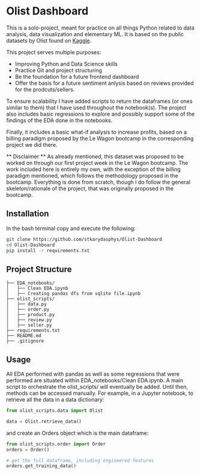 # Olist Dashboard

This is a solo-project, meant for practice on all things Python related to data analysis, data visualization and
elementary ML. It is based on the public datasets by Olist found on [Kaggle](https://www.kaggle.com/datasets/terencicp/e-commerce-dataset-by-olist-as-an-sqlite-database).

This project serves multiple purposes:
- Improving Python and Data Science skills
- Practice Git and project structuring
- Be the foundation for a future frontend dashboard
- Offer the basis for a future sentiment anlysis based on reviews provided for the prodcuts/sellers.

To ensure scalability I have added scripts to return the dataframes (or ones similar to them) that I have used throughout the notebook(s). The project also includes basic regressions to explore and possibly support some of the findings of the EDA
done in the notebooks.

Finally, it includes a basic what-if analysis to increase profits, based on a billing paradigm proposed by the Le Wagon
bootcamp in the corresponding project we did there.

** Disclaimer **
As already mentioned, this dataset was proposed to be worked on through our first project week in the Le Wagon bootcamp.
The work included here is entirely my own, with the exception of the billing paradigm mentioned, which follows the methodology proposed in the bootcamp. Everything is done from scratch, though I do follow the general skeleton/rationale of the project, that was originally proposed in the bootcamp.

## Installation

In the bash terminal copy and execute the following:
```sh
git clone https://github.com/stkarydasphys/Olist-Dashboard
cd Olist-Dashboard
pip install -r requirements.txt
```

## Project Structure
```
├── EDA_notebooks/
│   ├── Clean EDA.ipynb
│   ├── Creating pandas dfs from sqlite file.ipynb
├── olist_scripts/
│   ├── data.py
│   ├── order.py
│   ├── product.py
│   ├── review.py
│   ├── seller.py
├── requirements.txt
├── README.md
├── .gitignore
```


## Usage

All EDA performed with pandas as well as some regressions that were performed are situated within EDA_notebooks/Clean EDA.ipynb.
A main script to orchestrate the olist_scripts/ will eventually be added. Until then, methods can be accessed manually.
For example, in a Jupyter notebook, to retrieve all the data in a data dictionary:

```python
from olist_scripts.data import Olist

data = Olist.retrieve_data()
```

and create an Orders object which is the main dataframe:

```python
from olist_scripts.order import Order
orders = Order()

# get the full dataframe, including engineered features
orders.get_training_data()
```
